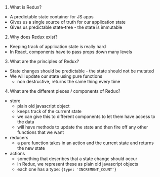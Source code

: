 1. What is Redux?
  + A predictable state container for JS apps
  + Gives us a single source of truth for our application state
  + Gives us predictable state-tree - the state is immutable
2. Why does Redux exist?
  + Keeping track of application state is really hard
  + In React, components have to pass props down many levels
3. What are the principles of Redux?
  + State changes should be predictable - the state should not be mutated
  + We will update our state using pure functions
    + non destructive, returns the same thing every time
4. What are the different pieces / components of Redux?
  + store
    + plain old javascript object
    + keeps track of the current state
    + we can give this to different components to let them have access to the data
    + will have methods to update the state and then fire off any other functions that we want
  + reducers
    + a pure function takes in an action and the current state and returns the new state
  + actions
    + something that describes that a state change should occur
    + in Redux, we represent these as plain old javascript objects
    + each one has a type: `{type: 'INCREMENT_COUNT'}`
